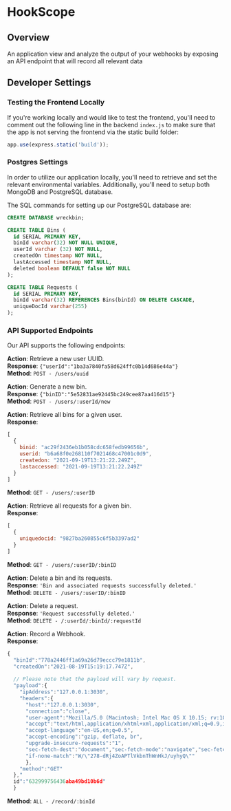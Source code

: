 # HookScope

## Overview
An application view and analyze the output of your webhooks by exposing an API endpoint that will record all relevant data

## Developer Settings

### Testing the Frontend Locally
If you're working locally and would like to test the frontend, you'll need to comment out the following line in the backend `index.js` to make sure that the app is not serving the frontend via the static build folder:

```javascript
app.use(express.static('build'));
```

### Postgres Settings
In order to utilize our application locally, you'll need to retrieve and set the relevant environmental variables. Additionally, you'll need to setup both MongoDB and PostgreSQL database.

The SQL commands for setting up our PostgreSQL database are:
```sql
CREATE DATABASE wreckbin;

CREATE TABLE Bins (
  id SERIAL PRIMARY KEY,
  binId varchar(32) NOT NULL UNIQUE,
  userId varchar (32) NOT NULL,
  createdOn timestamp NOT NULL,
  lastAccessed timestamp NOT NULL,
  deleted boolean DEFAULT false NOT NULL
);

CREATE TABLE Requests (
  id SERIAL PRIMARY KEY,
  binId varchar(32) REFERENCES Bins(binId) ON DELETE CASCADE,
  uniqueDocId varchar(255)
);
```

### API Supported Endpoints
Our API supports the following endpoints:

**Action**: Retrieve a new user UUID.  
**Response**: `{"userId":"1ba3a7840fa58d624ffc0b14d686e44a"}`  
**Method**: `POST - /users/uuid`

**Action**: Generate a new bin.    
**Response**: `{"binID":"5e52831ae92445bc249cee87aa416d15"}`  
**Method**: `POST - /users/:userId/new`

**Action**: Retrieve all bins for a given user.  
**Response**: 
```javascript
[
  {
    binid: "ac29f2436eb1b058cdc658fedb99656b",
    userid: "b6a68f0e268110f7021468c47001c0d9", 
    createdon: "2021-09-19T13:21:22.249Z", 
    lastaccessed: "2021-09-19T13:21:22.249Z" 
  }
]
```
**Method**: `GET - /users/:userID`

**Action**: Retrieve all requests for a given bin.  
**Response**: 
```javascript
[
  {
    uniquedocid: "9827ba260855c6f5b3397ad2"
  }
]
```
  
**Method**: `GET - /users/:userID/:binID`

**Action**: Delete a bin and its requests.  
**Response**: `'Bin and associated requests successfully deleted.'`  
**Method**: `DELETE - /users/:userID/:binID`

**Action**: Delete a request.  
**Response**: `'Request successfully deleted.'`  
**Method**: `DELETE - /:userId/:binId/:requestId`

**Action**: Record a Webhook.  
**Response**: 
```javascript
{
  "binId":"778a2446ff1a69a26d79eccc79e1811b",
  "createdOn":"2021-08-19T15:19:17.747Z",
  
  // Please note that the payload will vary by request.
  "payload":{
    "ipAddress":"127.0.0.1:3030",
    "headers":{
      "host":"127.0.0.1:3030",
      "connection":"close",
      "user-agent":"Mozilla/5.0 (Macintosh; Intel Mac OS X 10.15; rv:105.0) Gecko/20100101 Firefox/105.0",
      "accept":"text/html,application/xhtml+xml,application/xml;q=0.9,image/avif,image/webp,*/*;q=0.8",
      "accept-language":"en-US,en;q=0.5",
      "accept-encoding":"gzip, deflate, br",
      "upgrade-insecure-requests":"1",
      "sec-fetch-dest":"document","sec-fetch-mode":"navigate","sec-fetch-site":"none","sec-fetch-user":"?1",
      "if-none-match":"W/\"278-dRj4ZoAPTlVkbnThWnHkJ/uyhyQ\""
      },
    "method":"GET"
  },"
  id":"632999756436aba49bd10b6d"
  }
```
**Method**: `ALL - /record/:binId`  
